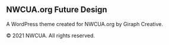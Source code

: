 ## NWCUA.org Future Design

A WordPress theme created for NWCUA.org by Giraph Creative.

&copy; 2021 NWCUA. All rights reserved.
